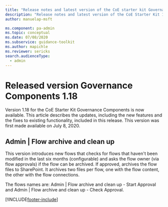 ```yaml
---
title: "Release notes and latest version of the CoE starter kit Governance components 1.18 | MicrosoftDocs"
description: "Release notes and latest version of the CoE Starter Kit 1.18."
author: manuelap-msft

ms.component: pa-admin
ms.topic: conceptual
ms.date: 07/08/2020
ms.subservice: guidance-toolkit
ms.author: mapichle
ms.reviewer: sericks
search.audienceType: 
  - admin
---
```


# Released version Governance Components 1.18

Version 1.18 for the CoE Starter Kit Governance Components is now available. This article describes the updates, including the new features and the fixes to existing functionality, included in this release. This version was first made available on July 8, 2020.

## Admin \| Flow archive and clean up

This version introduces new flows that checks for flows that haven't been modified in the last six months (configurable) and asks the flow owner (via flow approvals) if the flow can be archived. If approved, archives the flow files to SharePoint. It archives two files per flow, one with the flow content, the other with the flow connections.

The flows names are: Admin \| Flow archive and clean up - Start Approval and Admin \| Flow archive and clean up - Check Approval.


[!INCLUDE[footer-include](../../../includes/footer-banner.md)]
